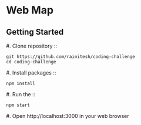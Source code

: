 # Web Map

## Getting Started

#. Clone repository ::

    git https://github.com/rainitesh/coding-challenge
    cd coding-challenge

#. Install packages ::

    npm install

#. Run the ::

    npm start

#. Open http://localhost:3000 in your web browser
